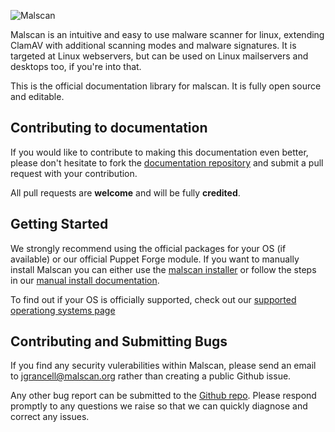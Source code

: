 ![Malscan](https://i.imgur.com/3msCjZI.png)

Malscan is an intuitive and easy to use malware scanner for linux, extending ClamAV with additional scanning modes and malware signatures.
It is targeted at Linux webservers, but can be used on Linux mailservers and desktops too, if you're into that.

This is the official documentation library for malscan. It is fully open source and editable.

## Contributing to documentation
If you would like to contribute to making this documentation even better, please don't hesitate to fork the [
documentation repository](https://github.com/malscan/docs) and submit a pull request with your contribution.

All pull requests are **welcome** and will be fully **credited**.

## Getting Started
We strongly recommend using the official packages for your OS (if available) or our official Puppet Forge module. If you
want to manually install Malscan you can either use the [malscan installer](guides/installation/installer/) or follow the
steps in our [manual install documentation](guides/installation/manual_linux/).

To find out if your OS is officially supported, check out our [supported operationg systems page](guides/installation/requirements/)

## Contributing and Submitting Bugs
If you find any security vulerabilities within Malscan, please send an email to jgrancell@malscan.org rather than creating a public Github issue.

Any other bug report can be submitted to the [Github repo](https://github.com/malscan/malscan/issues). Please respond promptly to any questions we raise
so that we can quickly diagnose and correct any issues.
